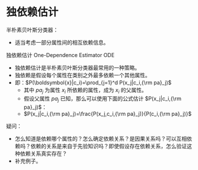# 独依赖估计

半朴素贝叶斯分类器：

- 适当考虑一部分属性间的相互依赖信息。


独依赖估计 One-Dependence Estimator ODE

- 独依赖估计是半朴素贝叶斯分类器最常用的一种策略。
- 独依赖是假设每个属性在类别之外最多依赖一个其他属性。
- 即：$P(\boldsymbol{x}|c_i)=\prod_{j=1}^d P(x_j|c_i,{\rm pa}_j)$
  - 其中 $pa_j$ 为属性 $x_i$ 所依赖的属性，成为 $x_i$ 的父属性。
  - 假设父属性 $pa_j$ 已知，那么可以使用下面的公式估计 $P(x_j|c_i,{\rm pa}_j)$：
  - $P(x_j|c_i,{\rm pa}_j)=\frac{P(x_j,c_i,{\rm pa}_j)}{P(c_i,{\rm pa}_j)}$



疑问：

- 怎么知道是依赖哪个属性的？怎么确定依赖关系？是因果关系吗？可以互相依赖吗？依赖的关系是来自于先验知识吗？即使假设存在依赖关系，怎么验证这种依赖关系真实存在？
- 补充例子。


